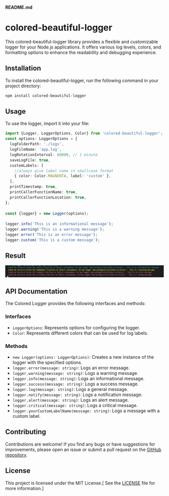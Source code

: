 **README.md**

# colored-beautiful-logger

This colored-beautiful-logger library provides a flexible and customizable logger for your Node.js applications. It offers various log levels, colors, and formatting options to enhance the readability and debugging experience.

## Installation

To install the colored-beautiful-logger, run the following command in your project directory:

```bash
npm install colored-beautiful-logger
```

## Usage

To use the logger, import it into your file:

```typescript
import {Logger, LoggerOptions, Color} from 'colored-beautiful-logger';
const options: LoggerOptions = {
  logFolderPath: './logs',
  logFileName: 'app.log',
  logRotationInterval: 60000, // 1 minute
  saveLogFile: true,
  customLabels: [
    //always give label name in smallcase format
    { color: Color.MAGNENTA, label: 'custom' },
  ],
  printTimestamp: true,
  printCallerFunctionName: true,
  printCallerFunctionLocation: true,
};

const {logger} = new Logger(options);

logger.info('This is an informational message');
logger.warning('This is a warning message');
logger.error('This is an error message');
logger.custom('This is a custom message');
```

## Result

![alt text](image.png)

## API Documentation

The Colored Logger provides the following interfaces and methods:

### Interfaces

- `LoggerOptions`: Represents options for configuring the logger.
- `Color`: Represents different colors that can be used for log labels.

### Methods

- `new Logger(options: LoggerOptions)`: Creates a new instance of the logger with the specified options.
- `logger.error(message: string)`: Logs an error message.
- `logger.warning(message: string)`: Logs a warning message.
- `logger.info(message: string)`: Logs an informational message.
- `logger.success(message: string)`: Logs a success message.
- `logger.log(message: string)`: Logs a general message.
- `logger.notify(message: string)`: Logs a notification message.
- `logger.alert(message: string)`: Logs an alert message.
- `logger.critical(message: string)`: Logs a critical message.
- `logger.yourCustomLabelName(message: string)`: Logs a message with a custom label.

## Contributing

Contributions are welcome! If you find any bugs or have suggestions for improvements, please open an issue or submit a pull request on the [GitHub repository](https://github.com/surajkushvaha/colored-beautiful-logger#readme).

## License

This project is licensed under the MIT License.[ See the [LICENSE](https://github.com/surajkushvaha/colored-beautiful-logger/blob/main/LICENSE) file for more information.]